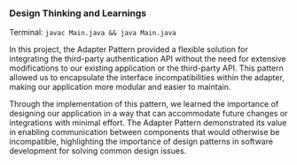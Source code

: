 ### Design Thinking and Learnings

Terminal:
`javac Main.java && java Main.java`

In this project, the Adapter Pattern provided a flexible solution for integrating the third-party authentication API without the need for extensive modifications to our existing application or the third-party API. This pattern allowed us to encapsulate the interface incompatibilities within the adapter, making our application more modular and easier to maintain.

Through the implementation of this pattern, we learned the importance of designing our application in a way that can accommodate future changes or integrations with minimal effort. The Adapter Pattern demonstrated its value in enabling communication between components that would otherwise be incompatible, highlighting the importance of design patterns in software development for solving common design issues.
